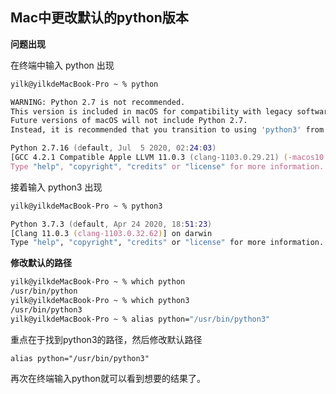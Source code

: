 ## Mac中更改默认的python版本

**问题出现**

在终端中输入 python 出现

```zsh
yilk@yilkdeMacBook-Pro ~ % python

WARNING: Python 2.7 is not recommended. 
This version is included in macOS for compatibility with legacy software. 
Future versions of macOS will not include Python 2.7. 
Instead, it is recommended that you transition to using 'python3' from within Terminal.

Python 2.7.16 (default, Jul  5 2020, 02:24:03) 
[GCC 4.2.1 Compatible Apple LLVM 11.0.3 (clang-1103.0.29.21) (-macos10.15-objc- on darwin
Type "help", "copyright", "credits" or "license" for more information.
```

接着输入 python3 出现

```zsh
yilk@yilkdeMacBook-Pro ~ % python3

Python 3.7.3 (default, Apr 24 2020, 18:51:23) 
[Clang 11.0.3 (clang-1103.0.32.62)] on darwin
Type "help", "copyright", "credits" or "license" for more information.
```



**修改默认的路径**

```zsh
yilk@yilkdeMacBook-Pro ~ % which python
/usr/bin/python
yilk@yilkdeMacBook-Pro ~ % which python3
/usr/bin/python3
yilk@yilkdeMacBook-Pro ~ % alias python="/usr/bin/python3"
```

重点在于找到python3的路径，然后修改默认路径

```
alias python="/usr/bin/python3"
```



再次在终端输入python就可以看到想要的结果了。